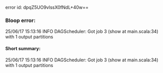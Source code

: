 error id: dpqZ5UO9vlssX0fNdL+40w==
### Bloop error:

25/06/17 15:13:16 INFO DAGScheduler: Got job 3 (show at main.scala:34) with 1 output partitions
#### Short summary: 

25/06/17 15:13:16 INFO DAGScheduler: Got job 3 (show at main.scala:34) with 1 output partitions